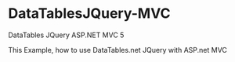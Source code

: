 # DataTablesJQuery-MVC
DataTables JQuery ASP.NET MVC 5


This Example, how to use DataTables.net JQuery with ASP.net MVC 


